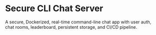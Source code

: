 # Secure CLI Chat Server

A secure, Dockerized, real-time command-line chat app with user auth, chat rooms, leaderboard, persistent storage, and CI/CD pipeline.
